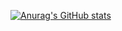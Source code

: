[![Anurag's GitHub stats](https://github-readme-stats.vercel.app/api?username=Innokentie&show_icons=true&theme=vue-dark)](https://github.com/Innokentie/Innokentie/)
